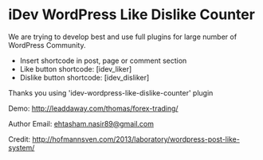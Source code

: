 # iDev WordPress Like Dislike Counter
We are trying to develop best and use full plugins for large number of WordPress Community.

* Insert shortcode in post, page or comment section
* Like button shortcode: [idev_liker]
* Dislike button shortcode: [idev_disliker] 

Thanks you using 'idev-wordpress-like-dislike-counter' plugin

Demo: http://leaddaway.com/thomas/forex-trading/

Author Email: ehtasham.nasir89@gmail.com

Credit: http://hofmannsven.com/2013/laboratory/wordpress-post-like-system/


